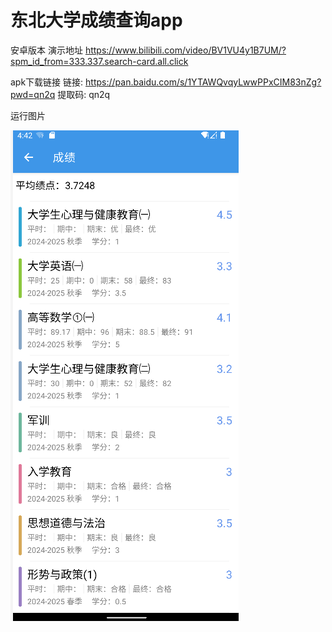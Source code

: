 
# 东北大学成绩查询app
安卓版本
演示地址
https://www.bilibili.com/video/BV1VU4y1B7UM/?spm_id_from=333.337.search-card.all.click


apk下载链接 链接: https://pan.baidu.com/s/1YTAWQvqyLwwPPxCIM83nZg?pwd=qn2q 提取码: qn2q

运行图片

![img.png](img.png)
